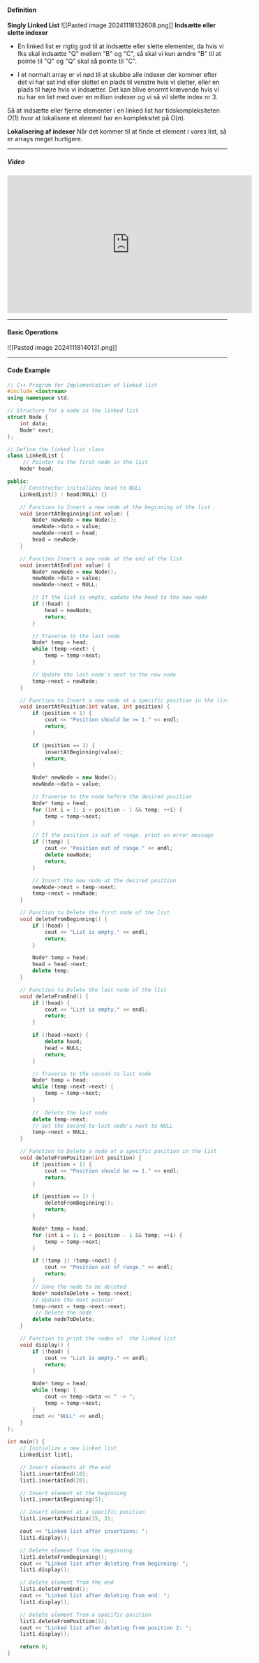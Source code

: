 #### Definition
**Singly Linked List**
![[Pasted image 20241118132608.png]]
**Indsætte eller slette indexer**
* En linked list er rigtig god til at indsætte eller slette elementer, da hvis vi fks skal indsætte "Q" mellem "B" og "C", så skal vi kun ændre "B" til at pointe til "Q" og "Q" skal så pointe til "C".

* I et normalt array er vi nød til at skubbe alle indexer der kommer efter det vi har sat ind eller slettet en plads til venstre hvis vi sletter, eller en plads til højre hvis vi indsætter. Det kan blive enormt krævende hvis vi nu har en list med over en million indexer og vi så vil slette index nr 3.

Så at indsætte eller fjerne elementer i en linked list har tidskompleksiteten $O(1)$ hvor at lokalisere et element har en kompleksitet på $O(n)$.

**Lokalisering af indexer**
Når det kommer til at finde et element i vores list, så er arrays meget hurtigere.

---
##### Video
<iframe width="560" height="315" src="https://www.youtube.com/embed/N6dOwBde7-M?si=fABxvj07YJ8InPAL" title="YouTube video player" frameborder="0" allow="accelerometer; autoplay; clipboard-write; encrypted-media; gyroscope; picture-in-picture; web-share" referrerpolicy="strict-origin-when-cross-origin" allowfullscreen></iframe>

---
#### Basic Operations
![[Pasted image 20241118140131.png]]

---
#### Code Example
```cpp
// C++ Program for Implementation of linked list
#include <iostream>
using namespace std;

// Structure for a node in the linked list
struct Node {
    int data;  
    Node* next; 
};

// Define the linked list class
class LinkedList {
     // Pointer to the first node in the list
    Node* head;

public:
    // Constructor initializes head to NULL
    LinkedList() : head(NULL) {}

    // Function to Insert a new node at the beginning of the list
    void insertAtBeginning(int value) {
        Node* newNode = new Node(); 
        newNode->data = value;      
        newNode->next = head;      
        head = newNode;            
    }

    // Function Insert a new node at the end of the list
    void insertAtEnd(int value) {
        Node* newNode = new Node(); 
        newNode->data = value;      
        newNode->next = NULL;       

        // If the list is empty, update the head to the new node
        if (!head) {
            head = newNode;
            return;
        }

        // Traverse to the last node
        Node* temp = head;
        while (temp->next) {
            temp = temp->next;
        }

        // Update the last node's next to the new node
        temp->next = newNode;
    }

    // Function to Insert a new node at a specific position in the list
    void insertAtPosition(int value, int position) {
        if (position < 1) {
            cout << "Position should be >= 1." << endl;
            return;
        }

        if (position == 1) {
            insertAtBeginning(value);
            return;
        }

        Node* newNode = new Node(); 
        newNode->data = value;     

        // Traverse to the node before the desired position
        Node* temp = head;
        for (int i = 1; i < position - 1 && temp; ++i) {
            temp = temp->next;
        }

        // If the position is out of range, print an error message
        if (!temp) {
            cout << "Position out of range." << endl;
            delete newNode;
            return;
        }

        // Insert the new node at the desired position
        newNode->next = temp->next;
        temp->next = newNode;
    }

    // Function to Delete the first node of the list
    void deleteFromBeginning() {
        if (!head) {
            cout << "List is empty." << endl;
            return;
        }

        Node* temp = head; 
        head = head->next; 
        delete temp;      
    }

    // Function to Delete the last node of the list
    void deleteFromEnd() {
        if (!head) {
            cout << "List is empty." << endl;
            return;
        }

        if (!head->next) {
            delete head;   
            head = NULL;   
            return;
        }

        // Traverse to the second-to-last node
        Node* temp = head;
        while (temp->next->next) {
            temp = temp->next;
        }
        
        //  Delete the last node
        delete temp->next; 
        // Set the second-to-last node's next to NULL
        temp->next = NULL; 
    }

    // Function to Delete a node at a specific position in the list
    void deleteFromPosition(int position) {
        if (position < 1) {
            cout << "Position should be >= 1." << endl;
            return;
        }

        if (position == 1) {
            deleteFromBeginning();
            return;
        }

        Node* temp = head;
        for (int i = 1; i < position - 1 && temp; ++i) {
            temp = temp->next;
        }

        if (!temp || !temp->next) {
            cout << "Position out of range." << endl;
            return;
        }
        // Save the node to be deleted
        Node* nodeToDelete = temp->next; 
        // Update the next pointer
        temp->next = temp->next->next;   
         // Delete the node
        delete nodeToDelete;            
    }

    // Function to print the nodes of  the linked list
    void display() {
        if (!head) {
            cout << "List is empty." << endl;
            return;
        }

        Node* temp = head;
        while (temp) {
            cout << temp->data << " -> "; 
            temp = temp->next;
        }
        cout << "NULL" << endl; 
    }
};

int main() {
    // Initialize a new linked list
    LinkedList list1;

    // Insert elements at the end
    list1.insertAtEnd(10);
    list1.insertAtEnd(20);

    // Insert element at the beginning
    list1.insertAtBeginning(5);

    // Insert element at a specific position
    list1.insertAtPosition(15, 3);

    cout << "Linked list after insertions: ";
    list1.display();

    // Delete element from the beginning
    list1.deleteFromBeginning();
    cout << "Linked list after deleting from beginning: ";
    list1.display();

    // Delete element from the end
    list1.deleteFromEnd();
    cout << "Linked list after deleting from end: ";
    list1.display();

    // Delete element from a specific position
    list1.deleteFromPosition(2);
    cout << "Linked list after deleting from position 2: ";
    list1.display();

    return 0;
}

```